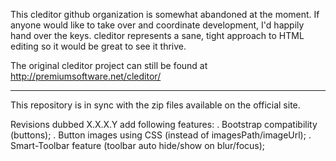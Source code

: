 This cleditor github organization is somewhat abandoned at the moment.
If anyone would like to take over and coordinate development, I'd
happily hand over the keys.  cleditor represents a sane, tight approach
to HTML editing so it would be great to see it thrive.

The original cleditor project can still be found at
http://premiumsoftware.net/cleditor/

---

This repository is in sync with the zip files available on the official site.

Revisions dubbed X.X.X.Y add following features:
. Bootstrap compatibility (buttons);
. Button images using CSS (instead of imagesPath/imageUrl);
. Smart-Toolbar feature (toolbar auto hide/show on blur/focus);
